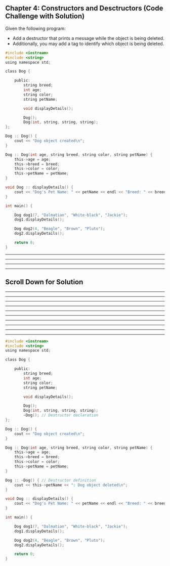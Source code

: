 ## Chapter 4: Constructors and Desctructors (Code Challenge with Solution) 

Given the following program:
- Add a destructor that prints a message while the object is being deleted.
- Additionally, you may add a tag to identify which object is being deleted.
 
```C
#include <iostream>
#include <string>
using namespace std;

class Dog {

	public:
		string breed;
		int age;
		string color;
		string petName;

		void displayDetails();

		Dog();
		Dog(int, string, string, string);
};

Dog :: Dog() {
	cout << "Dog object created\n";
}

Dog :: Dog(int age, string breed, string color, string petName) {
	this->age = age;
	this->breed = breed;
	this->color = color;
	this->petName = petName;
}

void Dog :: displayDetails() {
	cout << "Dog's Pet Name: " << petName << endl << "Breed: " << breed << endl << "Age: " << age << endl << "Color: " << color <<"\n\n";
}

int main() {

	Dog dog1(7, "Dalmatian", "White-black", "Jackie");
	dog1.displayDetails();

	Dog dog2(4, "Beagle", "Brown", "Pluto");
	dog2.displayDetails();

	return 0;
}

```
----
----
----
----
## Scroll Down for Solution 
----
----
----
----
----
----
----
----
----
----

```C
#include <iostream>
#include <string>
using namespace std;

class Dog {

	public:
		string breed;
		int age;
		string color;
		string petName;

		void displayDetails();

		Dog();
		Dog(int, string, string, string);
		~Dog();	// Destructor declaration 
};

Dog :: Dog() {
	cout << "Dog object created\n";
}

Dog :: Dog(int age, string breed, string color, string petName) {
	this->age = age;
	this->breed = breed;
	this->color = color;
	this->petName = petName;
}

Dog :: ~Dog() {	// Destructor definition 
	cout << this->petName << ": Dog object deleted\n";
}

void Dog :: displayDetails() {
	cout << "Dog's Pet Name: " << petName << endl << "Breed: " << breed << endl << "Age: " << age << endl << "Color: " << color <<"\n\n";
}

int main() {

	Dog dog1(7, "Dalmatian", "White-black", "Jackie");
	dog1.displayDetails();

	Dog dog2(4, "Beagle", "Brown", "Pluto");
	dog2.displayDetails();

	return 0;
}

```
